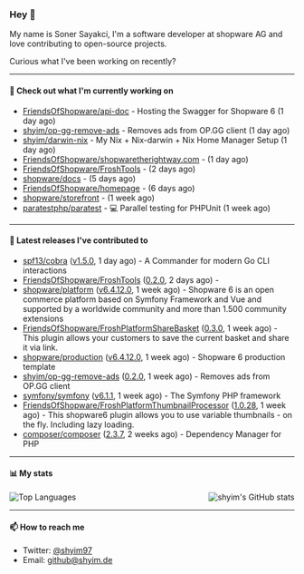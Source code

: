 ### Hey 👋

My name is Soner Sayakci, I'm a software developer at shopware AG and love contributing to open-source projects.

Curious what I've been working on recently?

---

#### 👷 Check out what I'm currently working on

- [FriendsOfShopware/api-doc](https://github.com/FriendsOfShopware/api-doc) - Hosting the Swagger for Shopware 6 (1 day ago)
- [shyim/op-gg-remove-ads](https://github.com/shyim/op-gg-remove-ads) - Removes ads from OP.GG client (1 day ago)
- [shyim/darwin-nix](https://github.com/shyim/darwin-nix) - My Nix &#43; Nix-darwin &#43; Nix Home Manager Setup (1 day ago)
- [FriendsOfShopware/shopwaretherightway.com](https://github.com/FriendsOfShopware/shopwaretherightway.com) -  (1 day ago)
- [FriendsOfShopware/FroshTools](https://github.com/FriendsOfShopware/FroshTools) -  (2 days ago)
- [shopware/docs](https://github.com/shopware/docs) -  (5 days ago)
- [FriendsOfShopware/homepage](https://github.com/FriendsOfShopware/homepage) -  (6 days ago)
- [shopware/storefront](https://github.com/shopware/storefront) -  (1 week ago)
- [paratestphp/paratest](https://github.com/paratestphp/paratest) - :computer: Parallel testing for PHPUnit (1 week ago)

---

#### 🔭 Latest releases I've contributed to

- [spf13/cobra](https://github.com/spf13/cobra) ([v1.5.0](https://github.com/spf13/cobra/releases/tag/v1.5.0), 1 day ago) - A Commander for modern Go CLI interactions
- [FriendsOfShopware/FroshTools](https://github.com/FriendsOfShopware/FroshTools) ([0.2.0](https://github.com/FriendsOfShopware/FroshTools/releases/tag/0.2.0), 2 days ago) - 
- [shopware/platform](https://github.com/shopware/platform) ([v6.4.12.0](https://github.com/shopware/platform/releases/tag/v6.4.12.0), 1 week ago) - Shopware 6 is an open commerce platform based on Symfony Framework and Vue and supported by a worldwide community and more than 1.500 community extensions
- [FriendsOfShopware/FroshPlatformShareBasket](https://github.com/FriendsOfShopware/FroshPlatformShareBasket) ([0.3.0](https://github.com/FriendsOfShopware/FroshPlatformShareBasket/releases/tag/0.3.0), 1 week ago) - This plugin allows your customers to save the current basket and share it via link.
- [shopware/production](https://github.com/shopware/production) ([v6.4.12.0](https://github.com/shopware/production/releases/tag/v6.4.12.0), 1 week ago) - Shopware 6 production template
- [shyim/op-gg-remove-ads](https://github.com/shyim/op-gg-remove-ads) ([0.2.0](https://github.com/shyim/op-gg-remove-ads/releases/tag/0.2.0), 1 week ago) - Removes ads from OP.GG client
- [symfony/symfony](https://github.com/symfony/symfony) ([v6.1.1](https://github.com/symfony/symfony/releases/tag/v6.1.1), 1 week ago) - The Symfony PHP framework
- [FriendsOfShopware/FroshPlatformThumbnailProcessor](https://github.com/FriendsOfShopware/FroshPlatformThumbnailProcessor) ([1.0.28](https://github.com/FriendsOfShopware/FroshPlatformThumbnailProcessor/releases/tag/1.0.28), 1 week ago) - This shopware6 plugin allows you to use variable thumbnails - on the fly. Including lazy loading.
- [composer/composer](https://github.com/composer/composer) ([2.3.7](https://github.com/composer/composer/releases/tag/2.3.7), 2 weeks ago) - Dependency Manager for PHP

---

#### 📊 My stats

<img align="right" alt="shyim's GitHub stats" src="https://github-readme-stats.vercel.app/api?username=shyim&count_private=1&show_icons=true&" />

![Top Languages](https://github-readme-stats.vercel.app/api/top-langs/?username=shyim)

---

#### 📫 How to reach me

- Twitter: [@shyim97](https://twitter.com/shyim97)
- Email: [github@shyim.de](mailto://github@shyim.de)

